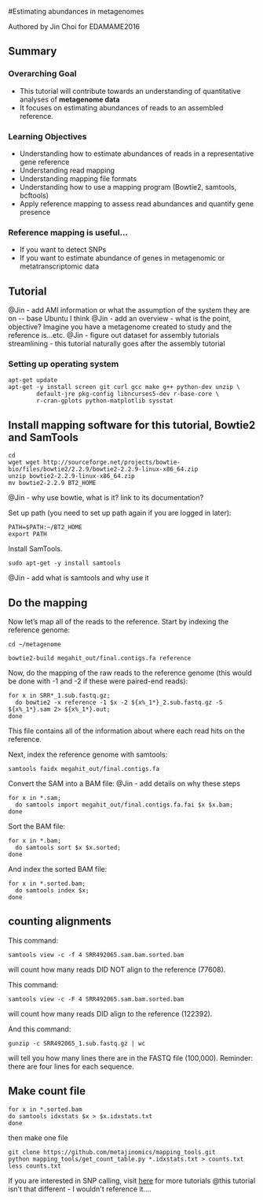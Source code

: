 #Estimating abundances in metagenomes

Authored by Jin Choi for EDAMAME2016 

## Summary

### Overarching Goal
* This tutorial will contribute towards an understanding of quantitative analyses of **metagenome data**
* It focuses on estimating abundances of reads to an assembled reference.

### Learning Objectives
* Understanding how to estimate abundances of reads in a representative gene reference
* Understanding read mapping
* Understanding mapping file formats
* Understanding how to use a mapping program (Bowtie2, samtools, bcftools)
* Apply reference mapping to assess read abundances and quantify gene presence

### Reference mapping is useful... 
* If you want to detect SNPs
* If you want to estimate abundance of genes in metagenomic or metatranscriptomic data

## Tutorial

@Jin - add AMI information or what the assumption of the system they are on -- base Ubuntu I think
@Jin - add an overview - what is the point, objective?  Imagine you have a metagenome created to study and the reference is...etc.
@Jin - figure out dataset for assembly tutorials streamlining - this tutorial naturally goes after the assembly tutorial

### Setting up operating system
```
apt-get update
apt-get -y install screen git curl gcc make g++ python-dev unzip \
        default-jre pkg-config libncurses5-dev r-base-core \
        r-cran-gplots python-matplotlib sysstat
```

## Install mapping software for this tutorial, Bowtie2 and SamTools
```
cd 
wget wget http://sourceforge.net/projects/bowtie-bio/files/bowtie2/2.2.9/bowtie2-2.2.9-linux-x86_64.zip
unzip bowtie2-2.2.9-linux-x86_64.zip
mv bowtie2-2.2.9 BT2_HOME
```
@Jin - why use bowtie, what is it?  link to its documentation?

Set up path (you need to set up path again if you are logged in later):
```
PATH=$PATH:~/BT2_HOME
export PATH
```

Install SamTools.  
```
sudo apt-get -y install samtools
```
@Jin - add what is samtools and why use it


## Do the mapping
Now let’s map all of the reads to the reference. Start by indexing the reference genome:
```
cd ~/metagenome

bowtie2-build megahit_out/final.contigs.fa reference

```
Now, do the mapping of the raw reads to the reference genome (this would be done with -1 and -2 if these were paired-end reads):
```
for x in SRR*_1.sub.fastq.gz;
  do bowtie2 -x reference -1 $x -2 ${x%_1*}_2.sub.fastq.gz -S ${x%_1*}.sam 2> ${x%_1*}.out;
done
```

This file contains all of the information about where each read hits on the reference.

Next, index the reference genome with samtools:

```
samtools faidx megahit_out/final.contigs.fa
```

Convert the SAM into a BAM file:
@Jin - add details on why these steps

```
for x in *.sam;
  do samtools import megahit_out/final.contigs.fa.fai $x $x.bam;
done
```

Sort the BAM file:
```
for x in *.bam;
  do samtools sort $x $x.sorted;
done
```

And index the sorted BAM file:
```
for x in *.sorted.bam;
  do samtools index $x;
done
```

## counting alignments
This command:
```
samtools view -c -f 4 SRR492065.sam.bam.sorted.bam
```
will count how many reads DID NOT align to the reference (77608).

This command:

```
samtools view -c -F 4 SRR492065.sam.bam.sorted.bam
```
will count how many reads DID align to the reference (122392).

And this command:

```
gunzip -c SRR492065_1.sub.fastq.gz | wc
```

will tell you how many lines there are in the FASTQ file (100,000). Reminder: there are four lines for each sequence.

## Make count file

```
for x in *.sorted.bam
do samtools idxstats $x > $x.idxstats.txt
done
```
then make one file
```
git clone https://github.com/metajinomics/mapping_tools.git
python mapping_tools/get_count_table.py *.idxstats.txt > counts.txt
less counts.txt
```



If you are interested in SNP calling, visit [here](https://github.com/metajinomics/tutorials_en/blob/gh-pages/metagenome/counting-abundance-with-mapped-reads.md) for more tutorials
@this tutorial isn't that different - I wouldn't reference it....
